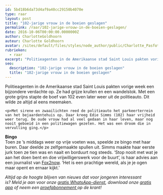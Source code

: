 ```yaml
---
id: 5bd18b6da73d4af9a40cc29150b4070e
type: raar
layout: post
title: "102-jarige vrouw in de boeien geslagen"
permalink: /raar/102-jarige-vrouw-in-de-boeien-geslagen/
date: 2016-10-06T00:00:00.0000000Z
author: CharlotteGoldhoorn
auteur: Charlotte Goldhoorn
avatar: /sites/default/files/styles/node_author/public/Charlotte_PasfotoDSC01555%20EXTRA.jpg?itok=Uh1_j08g
rubrieken:
  - raar
excerpt: "Politieagenten in de Amerikaanse stad Saint Louis pakten vorige week een bijzondere verdachte op. Ze had grijze krullen en een wandelstok. Met een grote grijns stapte de boef van 102 even later weer uit de politieauto. Dit wilde ze altijd al eens meemaken.  "
seo:
  description: "102-jarige vrouw in de boeien geslagen"
  title: "102-jarige vrouw in de boeien geslagen"
---
```

Politieagenten in de Amerikaanse stad Saint Louis pakten vorige week een bijzondere verdachte op. Ze had grijze krullen en een wandelstok. Met een grote grijns stapte de boef van 102 even later weer uit de politieauto. Dit wilde ze altijd al eens meemaken.  

    <p>Met sirene en zwaailichten reed de politieauto het parkeerterrein van het bejaardentehuis op. Daar kreeg Edie Simms (102) haar vrijheid weer terug. De oude vrouw had al veel gedaan in haar leven, maar nog nooit geboeid in een politiewagen gezeten. Het was een droom die in vervulling ging.</p>
<p><strong>Bingo</strong><br>Toen ze ’s middags weer op vrije voeten was, speelde ze bingo met haar buren. Daar deelde ze zelfgemaakte spullen uit. Simms maakte haar eerste jurk toen ze tien was en naait en borduurt nog steeds. ‘Stop nooit met wat je aan het doen bent en doe vrijwilligerswerk voor de buurt’, is haar advies aan een journalist van <a href="http://fox2now.com/2016/09/30/102-year-old-st-louis-woman-checks-arrest-off-bucket-list/" target="_blank">Fox2now</a>. ‘Het is een prachtige wereld, als je je ogen maar opent en ernaar kijkt.’</p>
<p><em>Altijd op de hoogte blijven van nieuws dat voor jongeren interessant is? Meld je aan voor onze </em><a href="/whatsapp"><em>gratis WhatsApp-dienst</em></a><em>, download onze </em><a href="/app"><em>gratis app</em></a><em> of neem een </em><a href="https://abonneren.sevendays.nl/abonneren/abonnementen/ae/artikel"><em>proefabonnement </em></a><em>op de krant!</em></p>  
